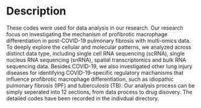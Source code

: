 # Description
These codes were used for data analysis in our research. Our research focus on investigating the mechanism of profibrotic macrophage differentiation in post-COVID-19 pulmonary fibrosis with multi-omics data. To deeply explore the cellular and molecular patterns, we analyzed across distinct data type, including single cell RNA sequencing (scRNA), single nucleus RNA sequencing (snRNA), spatial transcriptomics and bulk RNA sequencing data. Besides COVID-19, we also investigated other lung injury diseases for identifying COVID-19-specific regulatory machanisms that influence profibrotic macrophage differentiation, such as idiopathic pulmonary fibrosis (IPF) and tuberculosis (TB). Our analysis process can be simply seperated into 12 sections, from data process to drug disovery. The detailed codes have been recorded in the indivdual directory.
